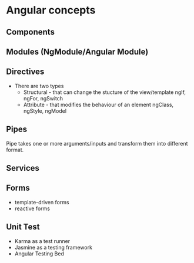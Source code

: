 # Angular concepts

## Components

## Modules (NgModule/Angular Module)

## Directives

- There are two types
  - Structural - that can change the stucture of the view/template ngIf, ngFor, ngSwitch
  - Attribute - that modifies the behaviour of an element ngClass, ngStyle, ngModel

## Pipes

Pipe takes one or more arguments/inputs and transform them into different format.

## Services

## Forms

- template-driven forms
- reactive forms

## Unit Test

- Karma as a test runner
- Jasmine as a testing framework
- Angular Testing Bed

